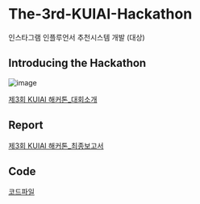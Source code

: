 # The-3rd-KUIAI-Hackathon
인스타그램 인플루언서 추천시스템 개발 (대상)
## Introducing the Hackathon
![image](https://user-images.githubusercontent.com/95220313/213921755-5ec2e853-3526-4a9e-a0a3-a79f45231c82.jpg)

[제3회 KUIAI 해커톤_대회소개]()

## Report
[제3회 KUIAI 해커톤_최종보고서]()

## Code
[코드파일]()
